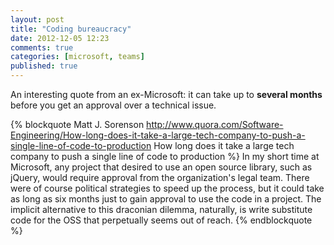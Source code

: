 ```yaml
---
layout: post
title: "Coding bureaucracy"
date: 2012-12-05 12:23
comments: true
categories: [microsoft, teams]
published: true
---
```


An interesting quote from an ex-Microsoft:
it can take up to **several months**
before you get an approval over a
technical issue.

<!-- more -->

{% blockquote Matt J. Sorenson http://www.quora.com/Software-Engineering/How-long-does-it-take-a-large-tech-company-to-push-a-single-line-of-code-to-production How long does it take a large tech company to push a single line of code to production %}
In my short time at Microsoft, any project that desired to use an open source library, such as jQuery, would require approval from the organization's legal team. There were of course political strategies to speed up the process, but it could take as long as six months just to gain approval to use the code in a project. The implicit alternative to this draconian dilemma, naturally, is write substitute code for the OSS that perpetually seems out of reach.
{% endblockquote %}